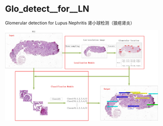 # Glo_detect__for__LN
Glomerular detection for Lupus Nephritis 肾小球检测（狼疮肾炎）

![](模型数据/肾小球检测框架_图0.001-低分辨.jpg)
